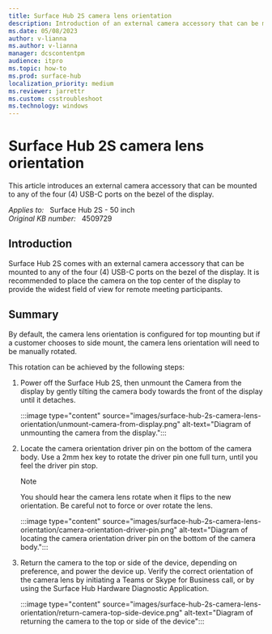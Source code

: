 ```yaml
---
title: Surface Hub 2S camera lens orientation
description: Introduction of an external camera accessory that can be mounted to any of the four (4) USB-C ports on the bezel of the display.
ms.date: 05/08/2023
author: v-lianna
ms.author: v-lianna
manager: dcscontentpm
audience: itpro
ms.topic: how-to
ms.prod: surface-hub
localization_priority: medium
ms.reviewer: jarrettr
ms.custom: csstroubleshoot
ms.technology: windows
---
```

# Surface Hub 2S camera lens orientation

This article introduces an external camera accessory that can be mounted to any of the four (4) USB-C ports on the bezel of the display.

_Applies to:_ &nbsp; Surface Hub 2S - 50 inch  
_Original KB number:_ &nbsp; 4509729

## Introduction

Surface Hub 2S comes with an external camera accessory that can be mounted to any of the four (4) USB-C ports on the bezel of the display. It is recommended to place the camera on the top center of the display to provide the widest field of view for remote meeting participants.

## Summary

By default, the camera lens orientation is configured for top mounting but if a customer chooses to side mount, the camera lens orientation will need to be manually rotated.

This rotation can be achieved by the following steps:

1. Power off the Surface Hub 2S, then unmount the Camera from the display by gently tilting the camera body towards the front of the display until it detaches.

   :::image type="content" source="images/surface-hub-2s-camera-lens-orientation/unmount-camera-from-display.png" alt-text="Diagram of unmounting the camera from the display.":::

2. Locate the camera orientation driver pin on the bottom of the camera body. Use a 2mm hex key to rotate the driver pin one full turn, until you feel the driver pin stop.

   > [!NOTE]
   > You should hear the camera lens rotate when it flips to the new orientation. Be careful not to force or over rotate the lens.

   :::image type="content" source="images/surface-hub-2s-camera-lens-orientation/camera-orientation-driver-pin.png" alt-text="Diagram of locating the camera orientation driver pin on the bottom of the camera body.":::

3. Return the camera to the top or side of the device, depending on preference, and power the device up. Verify the correct orientation of the camera lens by initiating a Teams or Skype for Business call, or by using the Surface Hub Hardware Diagnostic Application.

   :::image type="content" source="images/surface-hub-2s-camera-lens-orientation/return-camera-top-side-device.png" alt-text="Diagram of returning the camera to the top or side of the device":::
